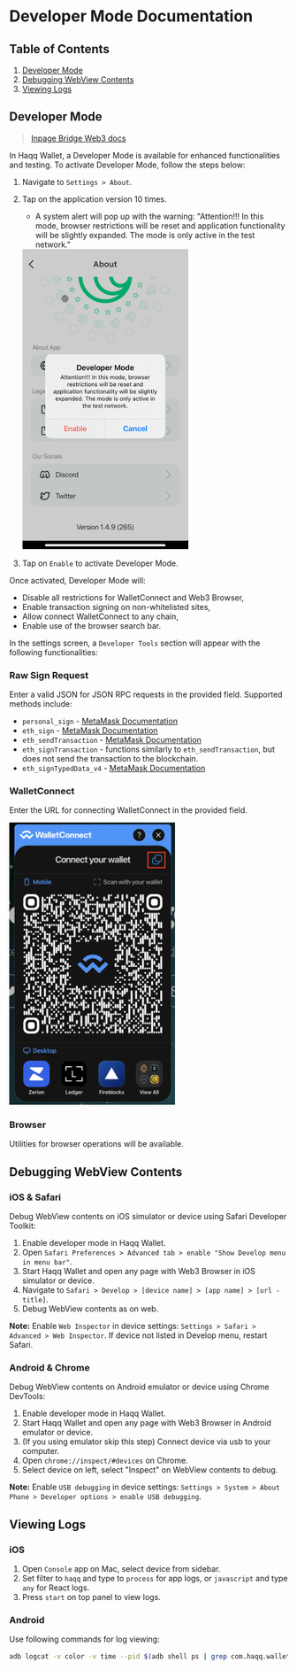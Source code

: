 # Developer Mode Documentation

## Table of Contents
1. [Developer Mode](#developer-mode)
2. [Debugging WebView Contents](#debugging-webview-contents)
3. [Viewing Logs](#viewing-logs)

## Developer Mode

> [Inpage Bridge Web3 docs](https://github.com/haqq-network/haqq-wallet/blob/main/docs/inpage-bridge-web3.md)

In Haqq Wallet, a Developer Mode is available for enhanced functionalities and testing. To activate Developer Mode, follow the steps below:


1. Navigate to `Settings > About`.
2. Tap on the application version 10 times.
   - A system alert will pop up with the warning: "Attention!!! In this mode, browser restrictions will be reset and application functionality will be slightly expanded. The mode is only active in the test network."

   <img src="https://github.com/haqq-network/haqq-wallet/blob/main/docs/images/developer-mode-attention.png" alt="WalletConnect" width="300" />

3. Tap on `Enable` to activate Developer Mode.

Once activated, Developer Mode will:

- Disable all restrictions for WalletConnect and Web3 Browser, 
- Enable transaction signing on non-whitelisted sites,
- Allow connect WalletConnect to any chain,
- Enable use of the browser search bar.

In the settings screen, a `Developer Tools` section will appear with the following functionalities:

### Raw Sign Request

Enter a valid JSON for JSON RPC requests in the provided field. Supported methods include:
- `personal_sign` - [MetaMask Documentation](https://docs.metamask.io/wallet/reference/personal_sign)
- `eth_sign` - [MetaMask Documentation](https://docs.metamask.io/wallet/concepts/signing-methods/#eth_sign)
- `eth_sendTransaction` - [MetaMask Documentation](https://docs.metamask.io/wallet/reference/eth_sendtransaction)
- `eth_signTransaction` - functions similarly to `eth_sendTransaction`, but does not send the transaction to the blockchain.
- `eth_signTypedData_v4` - [MetaMask Documentation](https://docs.metamask.io/wallet/reference/eth_signtypeddata_v4)

### WalletConnect

Enter the URL for connecting WalletConnect in the provided field.

<img src="https://github.com/haqq-network/haqq-wallet/blob/main/docs/images/wallet-connect-modal.png" alt="WalletConnect" width="300" />

### Browser

Utilities for browser operations will be available.

## Debugging WebView Contents

### iOS & Safari

Debug WebView contents on iOS simulator or device using Safari Developer Toolkit:

1. Enable developer mode in Haqq Wallet.
2. Open `Safari Preferences > Advanced tab > enable "Show Develop menu in menu bar"`.
3. Start Haqq Wallet and open any page with Web3 Browser in iOS simulator or device.
4. Navigate to `Safari > Develop > [device name] > [app name] > [url - title]`.
5. Debug WebView contents as on web.

**Note:** Enable `Web Inspector` in device settings: `Settings > Safari > Advanced > Web Inspector`. If device not listed in Develop menu, restart Safari.

### Android & Chrome

Debug WebView contents on Android emulator or device using Chrome DevTools:

1. Enable developer mode in Haqq Wallet.
2. Start Haqq Wallet and open any page with Web3 Browser in Android emulator or device.
3. (If you using emulator skip this step) Connect device via usb to your computer.
4. Open `chrome://inspect/#devices` on Chrome.
5. Select device on left, select "Inspect" on WebView contents to debug.

**Note:** Enable `USB debugging` in device settings: `Settings > System > About Phone > Developer options > enable USB debugging`.

## Viewing Logs

### iOS

1. Open `Console` app on Mac, select device from sidebar.
2. Set filter to `haqq` and type to `process` for app logs, or `javascript` and type `any` for React logs.
3. Press `start` on top panel to view logs.

### Android

Use following commands for log viewing:

```bash
adb logcat -v color -v time --pid $(adb shell ps | grep com.haqq.wallet  | tr -s ' ' | cut -d' ' -f2)
```